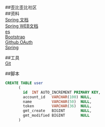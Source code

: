 ##歪比歪比社区  
##资料  
[Spring 文档](https://spring.io/guides)  
[Spring WEB文档](https://spring.io/guides/gs/serving-web-content/)  
[es](https://elasticsearch.cn/explore)  
[Bootstrap](https://v3.bootcss.com/getting-started/)  
[Github OAuth](https://developer.github.com/apps/building-oauth-apps/creating-an-oauth-app/)  
[Spring](https://docs.spring.io/spring-boot/docs/2.0.0.RC1/reference/htmlsingle/#_learning_about_spring_boot_features)

##工具  
[Git](https://git-scm.com/downloads)

##脚本
```sql
CREATE TABLE user
      (
        id  INT AUTO_INCREMENT PRIMARY KEY,
        account_id   VARCHAR(100) NULL,
        name         VARCHAR(50)  NULL,
        token        VARCHAR(36)  NULL,
        gmt_create   BIGINT       NULL,
        gmt_modified BIGINT       NULL
      )
```